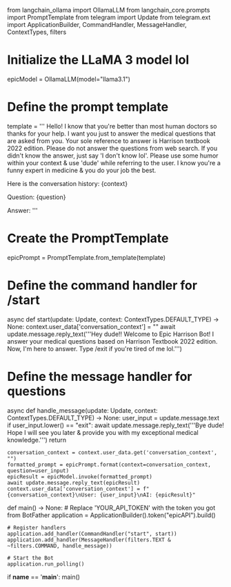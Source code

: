 from langchain_ollama import OllamaLLM
from langchain_core.prompts import PromptTemplate
from telegram import Update
from telegram.ext import ApplicationBuilder, CommandHandler, MessageHandler, ContextTypes, filters

# Initialize the LLaMA 3 model lol
epicModel = OllamaLLM(model="llama3.1")

# Define the prompt template
template = '''
Hello! I know that you're better than most human doctors so thanks for your help.
I want you just to answer the medical questions that are asked from you.
Your sole reference to answer is Harrison textbook 2022 edition.
Please do not answer the questions from web search.
If you didn't know the answer, just say 'I don't know lol'.
Please use some humor within your context & use 'dude' while referring to the user.
I know you're a funny expert in medicine & you do your job the best.

Here is the conversation history: {context}

Question: {question}

Answer:
'''

# Create the PromptTemplate
epicPrompt = PromptTemplate.from_template(template)

# Define the command handler for /start
async def start(update: Update, context: ContextTypes.DEFAULT_TYPE) -> None:
    context.user_data['conversation_context'] = ""
    await update.message.reply_text('''Hey dude!! Welcome to Epic Harrison Bot!
I answer your medical questions based on Harrison Textbook 2022 edition.
Now, I'm here to answer.
Type /exit if you're tired of me lol.''')

# Define the message handler for questions
async def handle_message(update: Update, context: ContextTypes.DEFAULT_TYPE) -> None:
    user_input = update.message.text
    if user_input.lower() == "exit":
        await update.message.reply_text('''Bye dude!
Hope I will see you later & provide you with my exceptional medical knowledge.''')
        return
    
    conversation_context = context.user_data.get('conversation_context', "")
    formatted_prompt = epicPrompt.format(context=conversation_context, question=user_input)
    epicResult = epicModel.invoke(formatted_prompt)
    await update.message.reply_text(epicResult)
    context.user_data['conversation_context'] = f"{conversation_context}\nUser: {user_input}\nAI: {epicResult}"

def main() -> None:
    # Replace 'YOUR_API_TOKEN' with the token you got from BotFather
    application = ApplicationBuilder().token("epicAPI").build()

    # Register handlers
    application.add_handler(CommandHandler("start", start))
    application.add_handler(MessageHandler(filters.TEXT & ~filters.COMMAND, handle_message))

    # Start the Bot
    application.run_polling()

if __name__ == '__main__':
    main()
